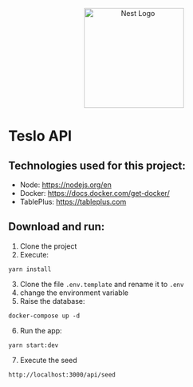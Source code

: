 <p align="center">
  <a href="http://nestjs.com/" target="blank"><img src="https://nestjs.com/img/logo-small.svg" width="200" alt="Nest Logo" /></a>
</p>

# Teslo API

## Technologies used for this project: 
- Node: https://nodejs.org/en
- Docker: https://docs.docker.com/get-docker/
- TablePlus: https://tableplus.com

## Download and run:

1. Clone the project
2. Execute: 
```
yarn install
```
3. Clone the file ```.env.template``` and rename it to ```.env```
4. change the environment variable
5. Raise the database: 
```
docker-compose up -d
```
6. Run the app: 
```
yarn start:dev
```
7. Execute the seed 
```
http://localhost:3000/api/seed
```

